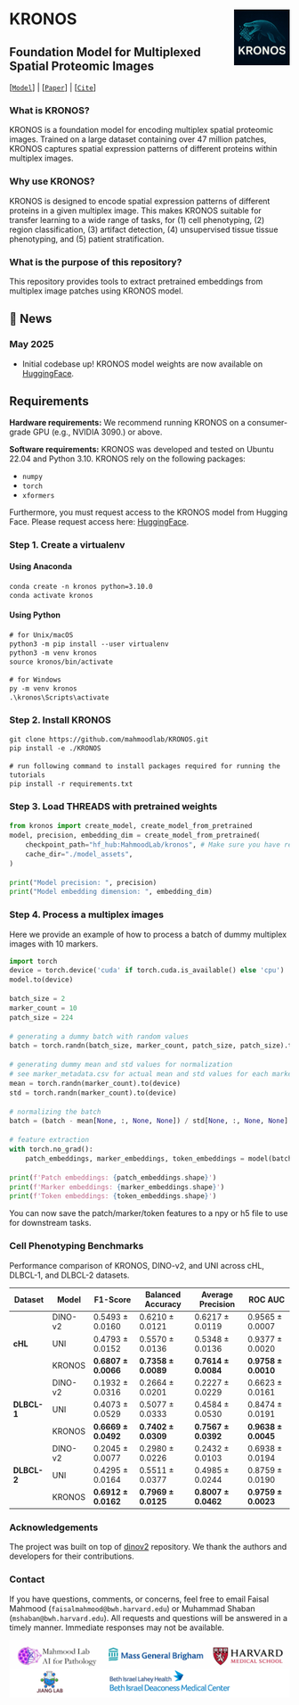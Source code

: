 KRONOS <img src="docs/kronos_1.jpg" width="100px" align="right"/>
===========
## Foundation Model for Multiplexed Spatial Proteomic Images
[[`Model`](https://huggingface.co/MahmoodLab/kronos)] |  [[`Paper`](#[reference])] |  [[`Cite`](#reference)]
### What is KRONOS?
KRONOS is a foundation model for encoding multiplex spatial proteomic images. Trained on a large dataset containing over 47 million patches, KRONOS captures spatial expression patterns of different proteins within multiplex images.

### Why use KRONOS?
KRONOS is designed to encode spatial expression patterns of different proteins in a given multiplex image. This makes KRONOS suitable for transfer learning to a wide range of tasks, for (1) cell phenotyping, (2) region classification, (3) artifact detection, (4) unsupervised tissue tissue phenotyping, and (5) patient stratification. 

### What is the purpose of this repository?
This repository provides tools to extract pretrained embeddings from multiplex image patches using KRONOS model.

<!-- ## Model Overview

<p align="center">
    <img src="docs/threadsmodel.png" width="90%"> <br>

  *Overview of THREADS model architecture*

</p> -->

## 📢 News

### May 2025

- Initial codebase up! KRONOS model weights are now available on [HuggingFace](https://huggingface.co/MahmoodLab/kronos).

## Requirements

**Hardware requirements:** We recommend running KRONOS on a consumer-grade GPU (e.g., NVIDIA 3090.) or above. 

**Software requirements:** KRONOS was developed and tested on Ubuntu 22.04 and Python 3.10. KRONOS rely on the following packages:
- `numpy`
- `torch`
- `xformers`

Furthermore, you must request access to the KRONOS model from Hugging Face. Please request access here: [HuggingFace](https://huggingface.co/MahmoodLab/kronos).

### Step 1. Create a virtualenv
#### Using Anaconda
``` shell
conda create -n kronos python=3.10.0
conda activate kronos
```
#### Using Python
``` shell
# for Unix/macOS
python3 -m pip install --user virtualenv
python3 -m venv kronos
source kronos/bin/activate

# for Windows
py -m venv kronos
.\kronos\Scripts\activate
```
### Step 2. Install KRONOS
``` shell
git clone https://github.com/mahmoodlab/KRONOS.git
pip install -e ./KRONOS

# run following command to install packages required for running the tutorials
pip install -r requirements.txt
```


### Step 3. Load THREADS with pretrained weights
```python
from kronos import create_model, create_model_from_pretrained
model, precision, embedding_dim = create_model_from_pretrained(
    checkpoint_path="hf_hub:MahmoodLab/kronos", # Make sure you have requested access on HuggingFace
    cache_dir="./model_assets",
)

print("Model precision: ", precision)
print("Model embedding dimension: ", embedding_dim)
```

### Step 4. Process a multiplex images
Here we provide an example of how to process a batch of dummy multiplex images with 10 markers.
```python
import torch
device = torch.device('cuda' if torch.cuda.is_available() else 'cpu')
model.to(device)

batch_size = 2
marker_count = 10
patch_size = 224

# generating a dummy batch with random values
batch = torch.randn(batch_size, marker_count, patch_size, patch_size).to(device)

# generating dummy mean and std values for normalization
# see marker_metadata.csv for actual mean and std values for each marker ids
mean = torch.randn(marker_count).to(device)
std = torch.randn(marker_count).to(device)

# normalizing the batch
batch = (batch - mean[None, :, None, None]) / std[None, :, None, None]

# feature extraction
with torch.no_grad():
    patch_embeddings, marker_embeddings, token_embeddings = model(batch)

print(f'Patch embeddings: {patch_embeddings.shape}')
print(f'Marker embeddings: {marker_embeddings.shape}')
print(f'Token embeddings: {token_embeddings.shape}')
```
You can now save the patch/marker/token features to a npy or h5 file to use for downstream tasks.

### Cell Phenotyping Benchmarks

Performance comparison of KRONOS, DINO-v2, and UNI across cHL, DLBCL-1, and DLBCL-2 datasets. 

| Dataset  | Model    | F1-Score | Balanced Accuracy | Average Precision | ROC AUC |
|----------|---------|-----------|------------------|-------------------|---------|
|          | DINO-v2 | 0.5493 ± 0.0160 | 0.6210 ± 0.0121 | 0.6217 ± 0.0119 | 0.9565 ± 0.0007 |
| **cHL**  | UNI     | 0.4793 ± 0.0152 | 0.5570 ± 0.0136 | 0.5348 ± 0.0136 | 0.9377 ± 0.0020 |
|          | KRONOS  | **0.6807 ± 0.0066** | **0.7358 ± 0.0089** | **0.7614 ± 0.0084** | **0.9758 ± 0.0010** |
|          | DINO-v2 | 0.1932 ± 0.0316 | 0.2664 ± 0.0201 | 0.2227 ± 0.0229 | 0.6623 ± 0.0161 |
|**DLBCL-1**| UNI     | 0.4073 ± 0.0529 | 0.5077 ± 0.0333 | 0.4584 ± 0.0530 | 0.8474 ± 0.0191 |
|          | KRONOS  | **0.6669 ± 0.0492** | **0.7402 ± 0.0309** | **0.7567 ± 0.0392** | **0.9638 ± 0.0045** |
|          | DINO-v2 | 0.2045 ± 0.0077 | 0.2980 ± 0.0226 | 0.2432 ± 0.0103 | 0.6938 ± 0.0194 |
|**DLBCL-2**| UNI     | 0.4295 ± 0.0164 | 0.5511 ± 0.0377 | 0.4985 ± 0.0244 | 0.8759 ± 0.0190 |
|          | KRONOS  | **0.6912 ± 0.0162** | **0.7969 ± 0.0125** | **0.8007 ± 0.0462** | **0.9759 ± 0.0023** |

### Acknowledgements

The project was built on top of [dinov2](https://github.com/facebookresearch/dinov2) repository. We thank the authors and developers for their contributions. 

### Contact

If you have questions, comments, or concerns, feel free to email Faisal Mahmood (`faisalmahmood@bwh.harvard.edu`) or Muhammad Shaban (`mshaban@bwh.harvard.edu`). All requests and questions will be answered in a timely manner. Immediate responses may not be available.


<img src=docs/joint_logo_1.jpg>

